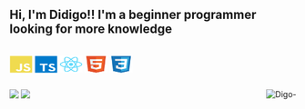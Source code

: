 ## Hi, I'm Didigo!! I'm a beginner programmer looking for more knowledge
<div>
 <div style="display: inline_block"><br>
  <img align="center" alt="Didigo-Js" height="30" width="40" src="https://raw.githubusercontent.com/devicons/devicon/master/icons/javascript/javascript-plain.svg">
  <img align="center" alt="Didigo-Ts" height="30" width="40" src="https://raw.githubusercontent.com/devicons/devicon/master/icons/typescript/typescript-plain.svg">
  <img align="center" alt="Didigo-React" height="30" width="40" src="https://raw.githubusercontent.com/devicons/devicon/master/icons/react/react-original.svg">
  <img align="center" alt="Didigo-HTML" height="30" width="40" src="https://raw.githubusercontent.com/devicons/devicon/master/icons/html5/html5-original.svg">
  <img align="center" alt="Didigo-CSS" height="30" width="40" src="https://raw.githubusercontent.com/devicons/devicon/master/icons/css3/css3-original.svg">

##

<div>
  <a href="https://discord.gg/A2SSFUeM" target="_blank"><img src="https://img.shields.io/badge/Discord-7289DA?style=for-the-badge&logo=discord&logoColor=white" target="_blank"></a> 
  <a href = "diegolago247@gmail.com"><img src="https://img.shields.io/badge/-Gmail-%23333?style=for-the-badge&logo=gmail&logoColor=white" target="_blank"></a>
  <img align="right" alt="Digo-" src="https://media.discordapp.net/attachments/1195830093138894961/1349198620397797466/n-harmonia-n.gif?ex=67d23aa2&is=67d0e922&hm=24f681c1bacf54ce721ecc8f4c3443a8b6118f5883f3d53f1236de8ede3940dd&=">
</div>
 
